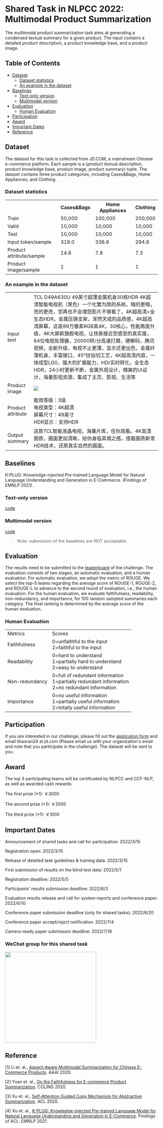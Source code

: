 # Shared Task in NLPCC 2022: Multimodal Product Summarization 
The multimodal product summarization task aims at generating a condensed textual summary for a given product. The input contains a detailed product description, a product knowledge base, and a product image. 

## Table of Contents
- [Dataset](#Dataset)
	- [Dataset statistics](#Dataset_statistics)
	- [An example in the dataset](#An_example_in_the_dataset)
- [Baselines](#Baselines)
 	- [Text-only version](#Text-only_version)
	- [Multimodal version](#Multimodal_version)
- [Evaluation](#Evaluation)
	- [Human Evaluation](#Human_Evaluation)
- [Participation](#Participation)
- [Award](#award)
- [Important Dates](#Important_Dates)
- [Reference](#Reference)

<a name="Dataset"/>

## Dataset 
The dataset for this task is collected from JD.COM, a mainstream Chinese e-commerce platform. Each sample is a (product textual description, product knowledge base, product image, product summary) tuple. The dataset contains three product categories, including Cases&Bags, Home Appliances, and Clothing. 

<a name="Dataset_statistics"/>

### Dataset statistics 
<table>
   <tr>
      <th></th>
      <th>Cases&Bags</th>
      <th>Home Appliances</th>
      <th>Clothing</th>
   </tr>
   <tr>
      <td>Train</td>
      <td>50,000</td>
      <td>100,000</td>
      <td>200,000</td>
   </tr>
     <tr>
      <td>Valid</td>
      <td>10,000</td>
      <td>10,000</td>
      <td>10,000</td>
   </tr>
     <tr>
      <td>Test</td>
      <td>10,000</td>
      <td>10,000</td>
      <td>10,000</td>
   </tr>
     <tr>
      <td>Input token/sample</td>
      <td>319.0</td>
      <td>336.6</td>
      <td>294.8</td>
   </tr>
    <tr>
      <td>Product attribute/sample</td>
      <td>14.8</td>
      <td>7.8</td>
      <td>7.3</td>
   </tr>
      <tr>
      <td>Product image/sample</td>
      <td>1</td>
      <td>1</td>
      <td>1</td>
   </tr>
</table>

<a name="An_example_in_the_dataset"/>

### An example in the dataset
<table>
   <tr>
      <td>Input text</td>
      <td width=433>TCL D49A630U 49英寸超薄金属机身30核HDR 4K超清智能电视机（黑色）一个化繁为简的系统，暗的更暗，亮的更亮，您再也不会埋怨影片不够看了，4K超高清+全生态HDR，金属压铸支架，浑然天成的品质感，4K超高清屏幕，这是89万像素RGB真4K，30核心，性能再度升级，4K大屏新旗舰电视，让场景接近您感受的真实度，64位电视处理器，20000转/分高速打磨，硬解码，腾讯视频，全新升级，电视不止更薄，显示还更出色，金属纤薄机身，丰富接口，45°纹钻切工艺，4K超高清内容，一体成型LG0，强大的扩展能力，HDr实时转化，全生态HDR，24小时更新不断，金属外观设计，精美的UI设计，海量影视资源，集成了主页、影视、生活等</td>
   </tr>
   <tr>
      <td>Product image</td>
      <td><img src="https://user-images.githubusercontent.com/8317385/158300829-e7a26413-5812-4d22-a0ec-32150ac848d6.png"/></td>
   </tr>
   <tr>
      <td>Product attribute</td>
      <td>能效等级：3级   <br>  电视类型：4K超清 <br> 屏幕尺寸：49英寸  <br>     HDR显示：支持HDR</td>
   </tr>
   <tr>
      <td>Output summary</td>
      <td>这款TCL智能液晶电视，海量片库，任你观看。4K高清画质，画面更加清晰，给你身临其境之感。搭载画质新宠HDR技术，还原真实自然的画面。</td>
   </tr>
</table>

<a name="Baselines"/>

## Baselines
K-PLUG: Knowledge-injected Pre-trained Language Model for Natural Language Understanding and Generation in E-Commerce. (Findings of EMNLP 2021). 

<a name="Text-only_version"/>

### Text-only version
[code](https://github.com/jd-aig/k-plug)

<a name="Multimodal_version"/>

### Multimodal version
[code](https://github.com/jd-aig/m-kplug)

> Note: submission of the baselines are NOT acceptable.

<a name="Evaluation"/>

## Evaluation
The results need to be submitted to the [leaderboard](https://TODO) of the challenge. The evaluation consists of two stages, an automatic evaluation, and a human evaluation. For automatic evaluation, we adopt the metric of ROUGE. We select the top-5 teams regarding the average score of ROUGE-1, ROUGE-2, and ROUGE-L to advance to the second round of evaluation, i.e., the human evaluation. For the human evaluation, we evaluate faithfulness, readability, non-redundancy, and importance, for 100 random sampled summaries each category. The final ranking is determined by the average score of the human evaluation.

<a name="Human_Evaluation"/>

### Human Evaluation
<table>
   <tr>
      <td>Metrics</td>
      <td>Scores</td>
   </tr>
    <tr>
      <td>Faithfulness</td>
      <td>0=unfaithful to the input <br> 2=faithful to the input   </td>
   </tr>
   <tr>
      <td>Readability</td>
      <td>0=hard to understand <br> 1=partially hard to understand <br> 2=easy to understand</td>
   </tr>
    <tr>
      <td>Non-redundancy</td>
      <td>0=full of redundant information <br>  1=partially redundant information <br> 2=no redundant information</td>
   </tr>
   <tr>
      <td>Importance</td>
      <td>0=no useful information <br> 1=partially useful information <br> 2=totally useful information</td>
   </tr>
</table>

<a name="Participation"/>

## Participation
If you are interested in our challenge, please fill out the [application form](https://nlp-object-store.s3.cn-north-1.jdcloud-oss.com/multimodal-product-summarization-challenge/Application_terms.docx) and email lihaoran24 at jd.com (Please email us with your organization's email and note that you participate in the challenge). The dataset will be sent to you. 

<a name="award"/>

## Award
The top 3 participating teams will be certificated by NLPCC and CCF-NLP, as well as awarded cash rewards.

The first prize (*1): ￥3000 

The second prize (*1): ￥2000

The third prize (*1): ￥1000

<a name="Important_Dates"/>

## Important Dates
Announcement of shared tasks and call for participation:	2022/3/15

Registration open:	2022/3/15

Release of detailed task guidelines & training data:	2022/3/15

First submission of results on the blind test data:	2022/5/1

Registration deadline:	2022/5/5

Participants’ results submission deadline:	2022/6/3

Evaluation results release and call for system reports and conference paper:	2022/6/10

Conference paper submission deadline (only for shared tasks):	2022/6/20

Conference paper accept/reject notification:	2022/7/4

Camera-ready paper submission deadline:	2022/7/18

<a name="Reference"/>

### WeChat group for this shared task
 <img src="https://user-images.githubusercontent.com/8317385/161901388-951deeb8-21b5-4228-ae5e-b9e1eec0debd.png" width = "300" align=center />


## Reference
[1] Li et. al., [Aspect-Aware Multimodal Summarization for Chinese E-Commerce Products](https://scholar.archive.org/work/743ewpj4pfh3fcdk7paqfrd7pi/access/wayback/https://aaai.org/ojs/index.php/AAAI/article/download/6332/6188). AAAI 2020.

[2] Yuan et. al., [On the Faithfulness for E-commerce Product Summarization](https://aclanthology.org/2020.coling-main.502/). COLING 2020.

[3] Xu et. al., [Self-Attention Guided Copy Mechanism for Abstractive Summarization](https://aclanthology.org/2020.acl-main.125/). ACL 2020.

[4] Xu et. al., [K-PLUG: Knowledge-injected Pre-trained Language Model for Natural Language Understanding and Generation in E-Commerce](https://aclanthology.org/2021.findings-emnlp.1/). Findings of ACL: EMNLP 2021.

